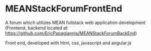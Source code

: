 # MEANStackForumFrontEnd

A forum which utilizes MEAN fullstack web application development (Frontend, backend located at: https://github.com/EricPapagiannis/MEANStackForumBackEnd)

Front end, developed with html, css, javascript and angular.js

